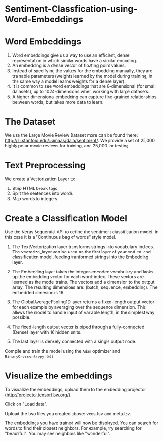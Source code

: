 # Sentiment-Classfication-using-Word-Embeddings

# Word Embeddings

1. Word embeddings give us a way to use an efficient, dense representation in which similar words have a similar encoding.
2. An embedding is a dense vector of floating point values.
3. Instead of specifying the values for the embedding manually, they are trainable parameters (weights learned by the model during training, in the same way a model learns weights for a dense layer).  
4. It is common to see word embeddings that are 8-dimensional (for small datasets), up to 1024-dimensions when working with large datasets.  
5. A higher dimensional embedding can capture fine-grained relationships between words, but takes more data to learn.


# The Dataset  
We use the  Large Movie Review Dataset more can be found there: http://ai.stanford.edu/~amaas/data/sentiment/. We provide a set of 25,000 highly polar movie reviews for training, and 25,000 for testing. 

# Text Preprocessing

We create a Vectorization Layer to:
1. Strip HTML break tags
2. Split the sentences into words
3. Map words to integers

# Create a Classification Model

Use the Keras Sequential API to define the sentiment classification model. In this case it is a "Continuous bag of words" style model.

1. The TextVectorization layer transforms strings into vocabulary indices. The vectorize_layer can be used as the first layer of your end-to-end classification model, feeding tranformed strings into the Embedding layer.

2. The Embedding layer takes the integer-encoded vocabulary and looks up the embedding vector for each word-index. These vectors are learned as the model trains. The vectors add a dimension to the output array. The resulting dimensions are: (batch, sequence, embedding). The embedded dimesion is 16.

3. The GlobalAveragePooling1D layer returns a fixed-length output vector for each example by averaging over the sequence dimension. This allows the model to handle input of variable length, in the simplest way possible.

4. The fixed-length output vector is piped through a fully-connected (Dense) layer with 16 hidden units.

5. The last layer is densely connected with a single output node.

Compile and train the model using the `Adam` optimizer and `BinaryCrossentropy` loss. 

# Visualize the embeddings

To visualize the embeddings, upload them to the embedding projector (http://projector.tensorflow.org/).

Click on "Load data".

Upload the two files you created above: vecs.tsv and meta.tsv.

The embeddings you have trained will now be displayed. You can search for words to find their closest neighbors. For example, try searching for "beautiful". You may see neighbors like "wonderful".


